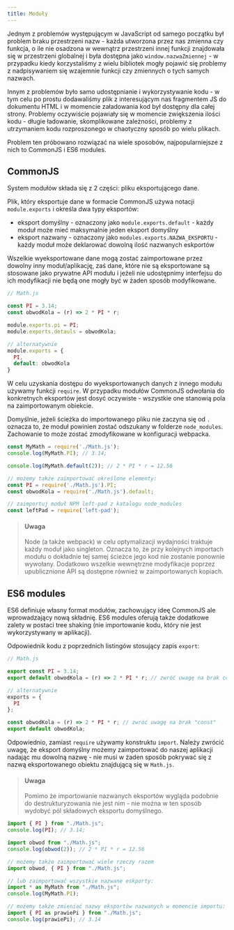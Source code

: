 ```yaml
---
title: Moduły
---
```


Jednym z problemów występującym w JavaScript od samego początku był problem braku przestrzeni nazw - każda utworzona przez nas zmienna czy funkcja, o ile nie osadzona w wewnątrz przestrzeni innej funkcji znajdowała się w przestrzeni globalnej i była dostępna jako `window.nazwaZmiennej` - w przypadku kiedy korzystaliśmy z wielu bibliotek mogły pojawić się problemy z nadpisywaniem się wzajemnie funkcji czy zmiennych o tych samych nazwach.

Innym z problemów było samo udostępnianie i wykorzystywanie kodu - w tym celu po prostu dodawaliśmy plik z interesującym nas fragmentem JS do dokumentu HTML i w momencie załadowania kod był dostępny dla całej strony. Problemy oczywiście pojawiały się w momencie zwiększenia ilości kodu - długie ładowanie, skomplikowane zależności, problemy z utrzymaniem kodu rozproszonego w chaotyczny sposób po wielu plikach.

Problem ten próbowano rozwiązać na wiele sposobów, najpopularniejsze z nich to CommonJS i ES6 modules.

## CommonJS

System modułów składa się z 2 części: pliku eksportującego dane.

Plik, który eksportuje dane w formacie CommonJS używa notacji `module.exports` i określa dwa typy eksportów:

*   eksport domyślny - oznaczony jako `module.exports.default` - każdy moduł może mieć maksymalnie jeden eksport domyślny
*   eksport nazwany - oznaczony jako `modules.exports.NAZWA_EKSPORTU` - każdy moduł może deklarować dowolną ilość nazwanych eskportów

Wszelkie wyeksportowane dane mogą zostać zaimportowane przez dowolny inny moduł/aplikację, zaś dane, które nie są eksportowane są stosowane jako prywatne API modułu i jeżeli nie udostępnimy interfejsu do ich modyfikacji nie będą one mogły być w żaden sposób modyfikowane.

```jsx
// Math.js

const PI = 3.14;
const obwodKola = (r) => 2 * PI * r;

module.exports.pi = PI;
module.exports.detauls = obwodKola; 

// alternatywnie
module.exports = {
  PI,
  default: obwodKola
}
```

W celu uzyskania dostępu do wyeksportowanych danych z innego modułu używamy funkcji `require`. W przypadku modułów CommonJS odwołania do konkretnych eksportów jest dosyć oczywiste - wszystkie one stanowią pola na zaimportowanym obiekcie.

Domyślnie, jeżeli ścieżka do importowanego pliku nie zaczyna się od `.` oznacza to, że moduł powinien zostać odszukany w folderze `node_modules`. Zachowanie to może zostać zmodyfikowane w konfiguracji webpacka.

```jsx
const MyMath = require('./Math.js');
console.log(MyMath.PI); // 3.14;

console.log(MyMath.default(2)); // 2 * PI * r = 12.56

// możemy także zaimportować określone elementy:
const PI = require('./Math.js').PI;
const obwodKola = require('./Math.js').default;

// zaimportuj moduł NPM left-pad z katalogu node_modules
const leftPad = require('left-pad');
```

> #### Uwaga
> Node (a także webpack) w celu optymalizacji wydajności traktuje każdy moduł jako singleton. Oznacza to, że przy kolejnych importach modułu o dokładnie tej samej ścieżce jego kod nie zostanie ponownie wywołany. Dodatkowo wszelkie wewnętrzne modyfikacje poprzez upublicznione API są dostępne również w zaimportowanych kopiach.

## ES6 modules

ES6 definiuje własny format modułów, zachowujący ideę CommonJS ale wprowadzający nową składnię. ES6 modules oferują także dodatkowe zalety w postaci tree shaking (nie importowanie kodu, który nie jest wykorzystywany w aplikacji).

Odpowiednik kodu z poprzednich listingów stosujący zapis `export`:

```jsx
// Math.js

export const PI = 3.14;
export default obwodKola = (r) => 2 * PI * r; // zwróć uwagę na brak const

// alternatywnie
exports = {
  PI
};

const obwodKola = (r) => 2 * PI * r; // zwróć uwagę na brak "const"
export default obwodKola;    
```

Odpowiednio, zamiast `require` używamy konstruktu `import`. Należy zwrócić uwagę, że eksport domyślny możemy zaimportować do naszej aplikacji nadając mu dowolną nazwę - nie musi w żaden sposób pokrywać się z nazwą eksportowanego obiektu znajdującą się w `Math.js`.

> #### Uwaga
> Pomimo że importowanie nazwanych eksportów wygląda podobnie do destrukturyzowania nie jest nim - nie można w ten sposób wydobyć pól składowych eksportu domyślnego.

```jsx
import { PI } from "./Math.js";
console.log(PI); // 3.14;

import obwod from "./Math.js";
console.log(obwod(2)); // 2 * PI * r = 12.56

// możemy także zaimportować wiele rzeczy razem
import obwod, { PI } from "./Math.js";

// lub zaimportować wszystkie nazwane eskporty:
import * as MyMath from "./Math.js";
console.log(MyMath.PI);

// możemy także zmieniać nazwy eksportów nazwanych w momencie importu:
import { PI as prawiePi } from "./Math.js";
console.log(prawiePi); // 3.14
```